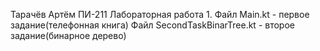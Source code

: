 Тарачёв Артём ПИ-211 Лабораторная работа 1. 
Файл Main.kt - первое задание(телефонная книга)
Файл SecondTaskBinarTree.kt - второе задание(бинарное дерево)
